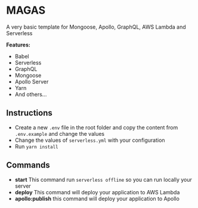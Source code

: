 # MAGAS

A very basic template for Mongoose, Apollo, GraphQL, AWS Lambda and Serverless

**Features:**

- Babel
- Serverless
- GraphQL
- Mongoose
- Apollo Server
- Yarn
- And others...

## Instructions

- Create a new ```.env``` file in the root folder and copy the content from `.env.example` and change the values
- Change the values of ```serverless.yml``` with your configuration
- Run ```yarn install```

## Commands

- **start** This command run ```serverless offline``` so you can run locally your server
- **deploy** This command will deploy your application to AWS Lambda
- **apollo:publish** this command will deploy your application to Apollo
